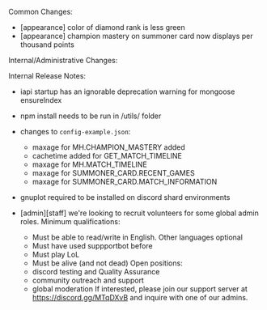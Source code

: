 Common Changes:
- [appearance] color of diamond rank is less green
- [appearance] champion mastery on summoner card now displays per thousand points


Internal/Administrative Changes:



Internal Release Notes:
- iapi startup has an ignorable deprecation warning for mongoose ensureIndex
- npm install needs to be run in /utils/ folder
- changes to `config-example.json`:
    - maxage for MH.CHAMPION_MASTERY added
    - cachetime added for GET_MATCH_TIMELINE
    - maxage for MH.MATCH_TIMELINE
    - maxage for SUMMONER_CARD.RECENT_GAMES
    - maxage for SUMMONER_CARD.MATCH_INFORMATION
- gnuplot required to be installed on discord shard environments


- [admin][staff] we're looking to recruit volunteers for some global admin roles. Minimum qualifications:
    - Must be able to read/write in English. Other languages optional
    - Must have used suppportbot before
    - Must play LoL
    - Must be alive (and not dead)
Open positions:
    - discord testing and Quality Assurance
    - community outreach and support
    - global moderation
If interested, please join our support server at <https://discord.gg/MTqDXvB> and inquire with one of our admins.